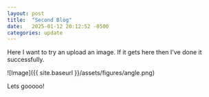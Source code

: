 ```yaml
---
layout: post
title:  "Second Blog"
date:   2025-01-12 20:12:52 -0500
categories: update
---
```



Here I want to try an upload an image. If it gets here then I've done it successfully.


![Image]({{ site.baseurl }}/assets/figures/angle.png)



Lets gooooo!